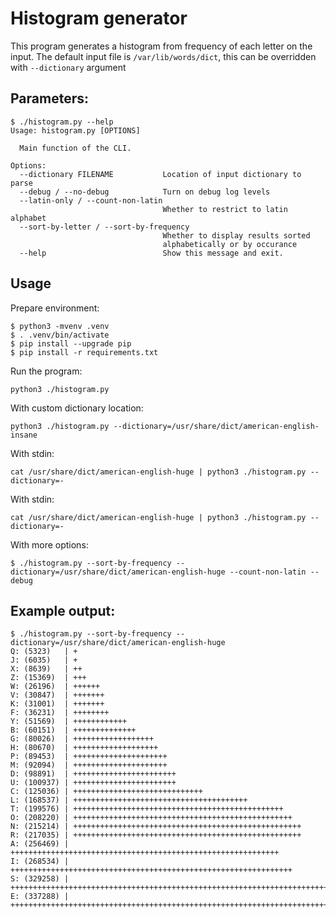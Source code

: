 # Histogram generator

This program generates a histogram from frequency of each letter on the input.
The default input file is `/var/lib/words/dict`, this can be overridden with `--dictionary` argument

## Parameters:
```
$ ./histogram.py --help
Usage: histogram.py [OPTIONS]

  Main function of the CLI.

Options:
  --dictionary FILENAME           Location of input dictionary to parse
  --debug / --no-debug            Turn on debug log levels
  --latin-only / --count-non-latin
                                  Whether to restrict to latin alphabet
  --sort-by-letter / --sort-by-frequency
                                  Whether to display results sorted
                                  alphabetically or by occurance
  --help                          Show this message and exit.
```
## Usage

Prepare environment:
```
$ python3 -mvenv .venv
$ . .venv/bin/activate
$ pip install --upgrade pip
$ pip install -r requirements.txt
```

Run the program:
```
python3 ./histogram.py
```

With custom dictionary location:
```
python3 ./histogram.py --dictionary=/usr/share/dict/american-english-insane
```

With stdin:
```
cat /usr/share/dict/american-english-huge | python3 ./histogram.py --dictionary=-
```

With stdin:
```
cat /usr/share/dict/american-english-huge | python3 ./histogram.py --dictionary=-
```

With more options:
```
$ ./histogram.py --sort-by-frequency --dictionary=/usr/share/dict/american-english-huge --count-non-latin --debug
```

## Example output:
```
$ ./histogram.py --sort-by-frequency --dictionary=/usr/share/dict/american-english-huge 
Q: (5323)   | +
J: (6035)   | +
X: (8639)   | ++
Z: (15369)  | +++
W: (26196)  | ++++++
V: (30847)  | +++++++
K: (31001)  | +++++++
F: (36231)  | ++++++++
Y: (51569)  | ++++++++++++
B: (60151)  | ++++++++++++++
G: (80026)  | ++++++++++++++++++
H: (80670)  | +++++++++++++++++++
P: (89453)  | +++++++++++++++++++++
M: (92094)  | +++++++++++++++++++++
D: (98891)  | +++++++++++++++++++++++
U: (100937) | +++++++++++++++++++++++
C: (125036) | +++++++++++++++++++++++++++++
L: (168537) | +++++++++++++++++++++++++++++++++++++++
T: (199576) | +++++++++++++++++++++++++++++++++++++++++++++++
O: (208220) | +++++++++++++++++++++++++++++++++++++++++++++++++
N: (215214) | +++++++++++++++++++++++++++++++++++++++++++++++++++
R: (217035) | +++++++++++++++++++++++++++++++++++++++++++++++++++
A: (256469) | ++++++++++++++++++++++++++++++++++++++++++++++++++++++++++++
I: (268534) | +++++++++++++++++++++++++++++++++++++++++++++++++++++++++++++++
S: (329258) | ++++++++++++++++++++++++++++++++++++++++++++++++++++++++++++++++++++++++++++++
E: (337288) | ++++++++++++++++++++++++++++++++++++++++++++++++++++++++++++++++++++++++++++++++
```